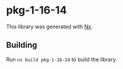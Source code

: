 # pkg-1-16-14

This library was generated with [Nx](https://nx.dev).

## Building

Run `nx build pkg-1-16-14` to build the library.
